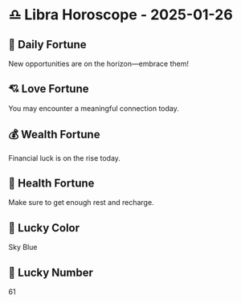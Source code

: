 # ♎ Libra Horoscope - 2025-01-26

## 🎯 Daily Fortune

New opportunities are on the horizon—embrace them!

## 💘 Love Fortune

You may encounter a meaningful connection today.

## 💰 Wealth Fortune

Financial luck is on the rise today.

## 🌱 Health Fortune

Make sure to get enough rest and recharge.

## 🎨 Lucky Color

Sky Blue

## 🔢 Lucky Number

61
